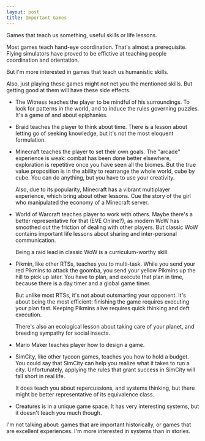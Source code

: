 ```yaml
---
layout: post
title: Important Games
---
```


Games that teach us something, useful skills or life lessons.

Most games teach hand-eye coordination.  That's almost a prerequisite.  Flying
simulators have proved to be effictive at teaching people coordination and
orientation.

But I'm more interested in games that teach us humanistic skills.

Also, just playing these games might not net you the mentioned skills.  But
getting good at them will have these side effects.

- The Witness teaches the player to be mindful of his surroundings.  To look for
  patterns in the world, and to induce the rules governing puzzles.  It's a game
  of and about epiphanies.

- Braid teaches the player to think about time.  There is a lesson about
  letting go of seeking knowledge, but it's not the most eloquent formulation.

- Minecraft teaches the player to set their own goals.  The "arcade" experience
  is weak: combat has been done better elsewhere, exploration is repetitive once
  you have seen all the biomes.  But the true value proposition is in the
  ability to rearrange the whole world, cube by cube.  You can do anything, but
  you have to use your creativity.

  Also, due to its popularity, Minecraft has a vibrant multiplayer experience,
  which bring about other lessons.  Cue the story of the girl who manipulated
  the economy of a Minecraft server.

- World of Warcraft teaches player to work with others.  Maybe there's a better
  representative for that (EVE Online?), as modern WoW has smoothed out the
  friction of dealing with other players.  But classic WoW contains important
  life lessons about sharing and inter-personal communication.

  Being a raid lead in classic WoW is a curriculum-worthy skill.

- Pikmin, like other RTSs, teaches you to multi-task.  While you send your red
  Pikmins to attack the goomba, you send your yellow Pikmins up the hill to pick
  up later.  You have to plan, and execute that plan in time, because there is a
  day timer and a global game timer.

  But unlike most RTSs, it's not about outsmarting your opponent.  It's about
  being the most efficient: finishing the game requires executing your plan
  fast.  Keeping Pikmins alive requires quick thinking and deft execution.

  There's also an ecological lesson about taking care of your planet, and
  breeding sympathy for social insects.

- Mario Maker teaches player how to design a game.

- SimCity, like other tycoon games, teaches you how to hold a budget.  You could
  say that SimCity can help you realize what it takes to run a city.
  Unfortunately, applying the rules that grant success in SimCity will fall
  short in real life.

  It does teach you about repercussions, and systems thinking, but there might
  be better representative of its equivalence class.

- Creatures is in a unique game space.  It has very interesting systems, but it
  doesn't teach you much though.

I'm not talking about: games that are important historically, or games that are
excellent experiences.  I'm more interested in systems than in stories.
